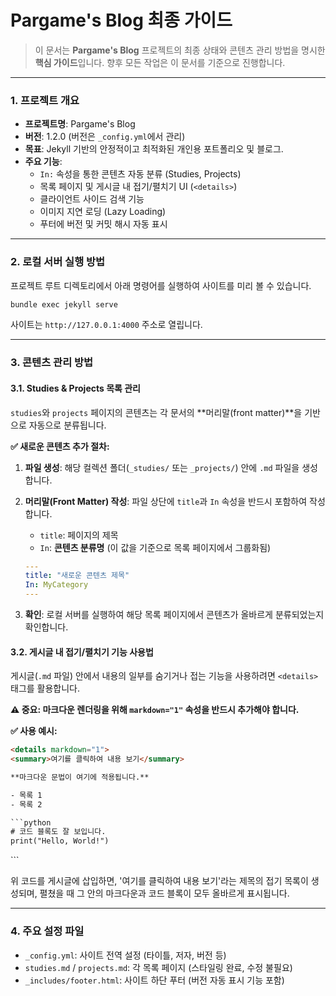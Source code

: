 # Pargame's Blog 최종 가이드

> 이 문서는 **Pargame's Blog** 프로젝트의 최종 상태와 콘텐츠 관리 방법을 명시한 **핵심 가이드**입니다.
> 향후 모든 작업은 이 문서를 기준으로 진행합니다.

---

### **1. 프로젝트 개요**

*   **프로젝트명**: Pargame's Blog
*   **버전**: 1.2.0 (버전은 `_config.yml`에서 관리)
*   **목표**: Jekyll 기반의 안정적이고 최적화된 개인용 포트폴리오 및 블로그.
*   **주요 기능**:
    *   `In:` 속성을 통한 콘텐츠 자동 분류 (Studies, Projects)
    *   목록 페이지 및 게시글 내 접기/펼치기 UI (`<details>`)
    *   클라이언트 사이드 검색 기능
    *   이미지 지연 로딩 (Lazy Loading)
    *   푸터에 버전 및 커밋 해시 자동 표시

---

### **2. 로컬 서버 실행 방법**

프로젝트 루트 디렉토리에서 아래 명령어를 실행하여 사이트를 미리 볼 수 있습니다.

```bash
bundle exec jekyll serve
```

사이트는 `http://127.0.0.1:4000` 주소로 열립니다.

---

### **3. 콘텐츠 관리 방법**

#### **3.1. Studies & Projects 목록 관리**

`studies`와 `projects` 페이지의 콘텐츠는 각 문서의 **머리말(front matter)**을 기반으로 자동으로 분류됩니다.

**✅ 새로운 콘텐츠 추가 절차:**

1.  **파일 생성**: 해당 컬렉션 폴더(`_studies/` 또는 `_projects/`) 안에 `.md` 파일을 생성합니다.
2.  **머리말(Front Matter) 작성**: 파일 상단에 `title`과 `In` 속성을 반드시 포함하여 작성합니다.
    *   `title`: 페이지의 제목
    *   `In`: **콘텐츠 분류명** (이 값을 기준으로 목록 페이지에서 그룹화됨)

    ```yaml
    ---
    title: "새로운 콘텐츠 제목"
    In: MyCategory
    ---
    ```
3.  **확인**: 로컬 서버를 실행하여 해당 목록 페이지에서 콘텐츠가 올바르게 분류되었는지 확인합니다.

#### **3.2. 게시글 내 접기/펼치기 기능 사용법**

게시글(`.md` 파일) 안에서 내용의 일부를 숨기거나 접는 기능을 사용하려면 `<details>` 태그를 활용합니다.

**⚠️ 중요: 마크다운 렌더링을 위해 `markdown="1"` 속성을 반드시 추가해야 합니다.**

**✅ 사용 예시:**

```html
<details markdown="1">
<summary>여기를 클릭하여 내용 보기</summary>

**마크다운 문법이 여기에 적용됩니다.**

- 목록 1
- 목록 2

```python
# 코드 블록도 잘 보입니다.
print("Hello, World!")
```

</details>
```

위 코드를 게시글에 삽입하면, '여기를 클릭하여 내용 보기'라는 제목의 접기 목록이 생성되며, 펼쳤을 때 그 안의 마크다운과 코드 블록이 모두 올바르게 표시됩니다.

---

### **4. 주요 설정 파일**

*   `_config.yml`: 사이트 전역 설정 (타이틀, 저자, 버전 등)
*   `studies.md` / `projects.md`: 각 목록 페이지 (스타일링 완료, 수정 불필요)
*   `_includes/footer.html`: 사이트 하단 푸터 (버전 자동 표시 기능 포함)
